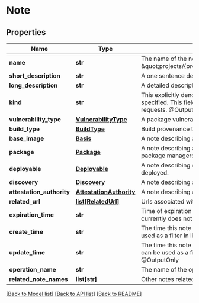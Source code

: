 # Note

## Properties
Name | Type | Description | Notes
------------ | ------------- | ------------- | -------------
**name** | **str** | The name of the note in the form \&quot;projects/{project_id}/notes/{note_id}\&quot; | [optional] 
**short_description** | **str** | A one sentence description of this note | [optional] 
**long_description** | **str** | A detailed description of this note | [optional] 
**kind** | **str** | This explicitly denotes which kind of note is specified. This field can be used as a filter in list requests. @OutputOnly | [optional] 
**vulnerability_type** | [**VulnerabilityType**](VulnerabilityType.md) | A package vulnerability type of note. | [optional] 
**build_type** | [**BuildType**](BuildType.md) | Build provenance type for a verifiable build. | [optional] 
**base_image** | [**Basis**](Basis.md) | A note describing a base image. | [optional] 
**package** | [**Package**](Package.md) | A note describing a package hosted by various package managers. | [optional] 
**deployable** | [**Deployable**](Deployable.md) | A note describing something that can be deployed. | [optional] 
**discovery** | [**Discovery**](Discovery.md) | A note describing a project/analysis type. | [optional] 
**attestation_authority** | [**AttestationAuthority**](AttestationAuthority.md) | A note describing an attestation role. | [optional] 
**related_url** | [**list[RelatedUrl]**](RelatedUrl.md) | Urls associated with this note | [optional] 
**expiration_time** | **str** | Time of expiration for this Note, null if Note currently does not expire. | [optional] 
**create_time** | **str** | The time this note was created. This field can be used as a filter in list requests. @OutputOnly | [optional] 
**update_time** | **str** | The time this note was last updated. This field can be used as a filter in list requests. @OutputOnly | [optional] 
**operation_name** | **str** | The name of the operation that created this note. | [optional] 
**related_note_names** | **list[str]** | Other notes related to this note. | [optional] 

[[Back to Model list]](../README.md#documentation-for-models) [[Back to API list]](../README.md#documentation-for-api-endpoints) [[Back to README]](../README.md)


